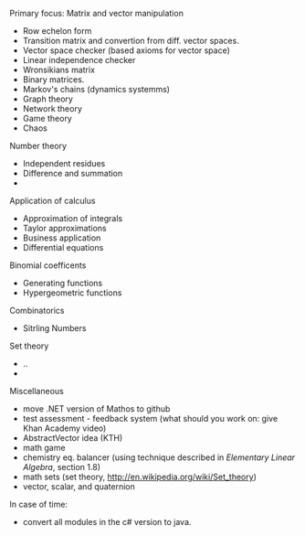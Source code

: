 Primary focus:
Matrix and vector manipulation
* Row echelon form
* Transition matrix and convertion from diff. vector spaces.
* Vector space checker (based axioms for vector space)
* Linear independence checker
* Wronsikians matrix
* Binary matrices.
* Markov's chains (dynamics systemms)
* Graph theory
* Network theory
* Game theory
* Chaos

Number theory
* Independent residues
* Difference and summation
* 
Application of calculus
* Approximation of integrals
* Taylor approximations
* Business application
* Differential equations

Binomial coefficents
* Generating functions
* Hypergeometric functions

Combinatorics
* Sitrling Numbers

Set theory
* ..
* 


Miscellaneous
* move .NET version of Mathos to github
* test assessment - feedback system (what should you work on: give Khan Academy video)
* AbstractVector idea (KTH)
* math game
* chemistry eq. balancer (using technique described in *Elementary Linear Algebra*, section 1.8)
* math sets (set theory, http://en.wikipedia.org/wiki/Set_theory)
* vector, scalar, and quaternion
 
In case of time:
* convert all modules in the c# version to java.
